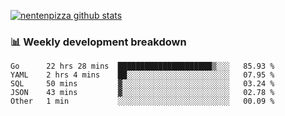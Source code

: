 [![nentenpizza github stats](https://github-readme-stats.vercel.app/api?username=nentenpizza&count_private=true)](https://github.com/anuraghazra/github-readme-stats)

### 📊 Weekly development breakdown
<!--START_SECTION:waka-->
```text
Go      22 hrs 28 mins  █████████████████████▒░░░   85.93 % 
YAML    2 hrs 4 mins    ██░░░░░░░░░░░░░░░░░░░░░░░   07.95 % 
SQL     50 mins         ▓░░░░░░░░░░░░░░░░░░░░░░░░   03.24 % 
JSON    43 mins         ▓░░░░░░░░░░░░░░░░░░░░░░░░   02.78 % 
Other   1 min           ░░░░░░░░░░░░░░░░░░░░░░░░░   00.09 % 
```
<!--END_SECTION:waka-->

